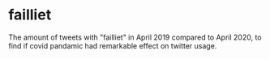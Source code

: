 # failliet
The amount of tweets with "failliet" in April 2019 compared to April 2020, to find if covid pandamic had remarkable effect on twitter usage.

